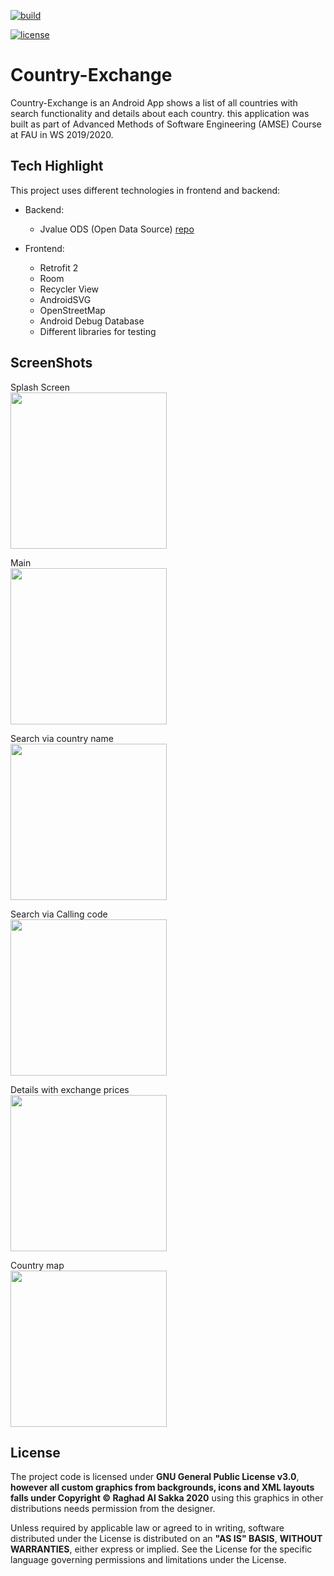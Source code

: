 [![build](https://circleci.com/gh/AbdullahAlSamman/Country-Exchange.svg?style=svg)](https://app.circleci.com/github/AbdullahAlSamman/Country-Exchange/pipelines)

[![license](https://img.shields.io/badge/license-GPL-V3.0-1abc9c.svg)](https://github.com/AbdullahAlSamman/Country-Exchange/blob/master/License.txt)

# Country-Exchange
Country-Exchange is an Android App shows a list of all countries with search functionality and details about each country.
this application was built as part of Advanced Methods of Software Engineering (AMSE) Course at FAU in WS 2019/2020.

## Tech Highlight
This project uses different technologies in frontend and backend:
- Backend:
  - Jvalue ODS (Open Data Source) [repo](https://github.com/jvalue/open-data-service)

- Frontend:
  - Retrofit 2
  - Room 
  - Recycler View
  - AndroidSVG
  - OpenStreetMap
  - Android Debug Database
  - Different libraries for testing

## ScreenShots
Splash Screen
<br>
<img src="https://github.com/AbdullahAlSamman/Country-Exchange/blob/master/images/splash1.png"  width="250"/>

Main
<br> 
<img src="https://github.com/AbdullahAlSamman/Country-Exchange/blob/master/images/main1.png "  width="250"/>

Search via country name
<br>
<img src="https://github.com/AbdullahAlSamman/Country-Exchange/blob/master/images/search1.png"  width="250"/>

Search via Calling code
<br>
<img src="https://github.com/AbdullahAlSamman/Country-Exchange/blob/master/images/search2.png"  width="250"/>

Details with exchange prices
<br> 
<img src="https://github.com/AbdullahAlSamman/Country-Exchange/blob/master/images/details2.png"  width="250"/>

Country map
<br>
<img src="https://github.com/AbdullahAlSamman/Country-Exchange/blob/master/images/map1.png"  width="250"/>

## License

The project code is licensed under **GNU General Public License v3.0**, **however all custom graphics from backgrounds, icons and XML layouts falls under Copyright © Raghad Al Sakka 2020** using this graphics in other distributions needs permission from the designer.

Unless required by applicable law or agreed to in writing, software distributed under the License is distributed on an **"AS IS" BASIS**, **WITHOUT WARRANTIES**, either express or implied. See the License for the specific language governing permissions and limitations under the License.

 



